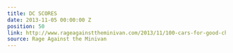 ```yaml
---
title: DC SCORES
date: 2013-11-05 00:00:00 Z
position: 50
link: http://www.rageagainsttheminivan.com/2013/11/100-cars-for-good-charity-highlight-dc.html
source: Rage Against the Minivan
---
```


